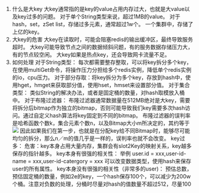 
1. 什么是大key
大key通常指的是key的value占用内存过大，也就是大value以及key过多的问题。
对于单个String类型来说，超过1MB的value。
对于hash，set，zSet list，存储过多元素，通常超过1w个。
一个集群中，存储了上亿的key。
2. 大key的危害
大key在读取时，可能会阻塞redis的输出缓冲区，最终导致服务超时。
大key可能导致节点之间的数据倾斜问题，有的服务数据存储压力大，有的节点较空闲。
大key如果是热点key，还会导致网卡流量不足。
3. 如何处理
对于String类型：
	每次都需要整存整取，可以将key拆分多个key，在使用multiGet命令，将操作压力分担给多个redis实例，降低单个redis实例的io，cpu压力。
	对于部分存取：将key拆分为多个key，存放到hash中，使用hget，hmget来获取部分值，使用hset，hmset来设置部分值。
对于集合类型：
	类似String的解决办法，或者是固定桶的数量，对hash取模放入桶中。
对于布隆过滤器：
	布隆过滤器通常数据量在512MB绝对是大key，需要将拆分后bitmap作为独立的bitmap，否则可能导致我们key需要多次hash访问。通过自定义hash算法将key固定到不同的bitmap。
	布隆过滤器的误判率是哈希函数个数k，集合元素个数n，以及Bitmap大小m所决定的，其约等于
	![](Pasted%20image%2020240816163639.png)
	因此如果我们在第一步，也就是在分配key给不同Bitmap时，能够尽可能均匀的拆分，那么n／m的值几乎是一样的，误判率也就不会改变。
key过多：
	危害：key本身占用大量内存，集群会有slot2Key的映射关系，key越多保存的指针越多。
	key本身有很强的相关性：
		举例 user.id = xxx,user-id-name = xxx,user-id-catergory = xxx
		可以改变数据类型，使用hash来保存user的所有属性。
	key本身没有很强的相关性（非常多的user)：
		预估总数，预估固定桶的数量，例如2e的key，一个hash保存100个，可以减少为200w个桶。注意对负数的处理，分桶时尽量对hash的值数量不超过512，尽量100
		